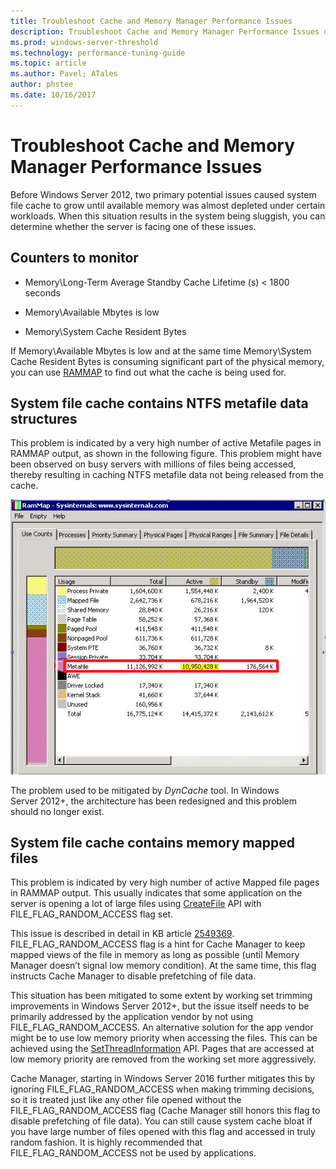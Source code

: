 ```yaml
---
title: Troubleshoot Cache and Memory Manager Performance Issues
description: Troubleshoot Cache and Memory Manager Performance Issues on Windows Server 16
ms.prod: windows-server-threshold
ms.technology: performance-tuning-guide
ms.topic: article
ms.author: Pavel; ATales
author: phstee
ms.date: 10/16/2017
---
```


# Troubleshoot Cache and Memory Manager Performance Issues

Before Windows Server 2012, two primary potential issues caused system file cache to grow until available memory was almost depleted under certain workloads. When this situation results in the system being sluggish, you can determine whether the server is facing one of these issues.


## Counters to monitor

-   Memory\\Long-Term Average Standby Cache Lifetime (s) &lt; 1800 seconds

-   Memory\\Available Mbytes is low

-   Memory\\System Cache Resident Bytes

If Memory\\Available Mbytes is low and at the same time Memory\\System Cache Resident Bytes is consuming significant part of the physical memory, you can use [RAMMAP](https://technet.microsoft.com/sysinternals/ff700229.aspx) to find out what the cache is being used for.

## System file cache contains NTFS metafile data structures


This problem is indicated by a very high number of active Metafile pages in RAMMAP output, as shown in the following figure. This problem might have been observed on busy servers with millions of files being accessed, thereby resulting in caching NTFS metafile data not being released from the cache.

![rammap view](../../media/perftune-guide-rammap.png)

The problem used to be mitigated by *DynCache* tool. In Windows Server 2012+, the architecture has been redesigned and this problem should no longer exist.

## System file cache contains memory mapped files


This problem is indicated by very high number of active Mapped file pages in RAMMAP output. This usually indicates that some application on the server is opening a lot of large files using [CreateFile](https://msdn.microsoft.com/library/windows/desktop/aa363858.aspx) API with FILE\_FLAG\_RANDOM\_ACCESS flag set.

This issue is described in detail in KB article [2549369](https://support.microsoft.com/default.aspx?scid=kb;en-US;2549369). FILE\_FLAG\_RANDOM\_ACCESS flag is a hint for Cache Manager to keep mapped views of the file in memory as long as possible (until Memory Manager doesn’t signal low memory condition). At the same time, this flag instructs Cache Manager to disable prefetching of file data.

This situation has been mitigated to some extent by working set trimming improvements in Windows Server 2012+, but the issue itself needs to be primarily addressed by the application vendor by not using FILE\_FLAG\_RANDOM\_ACCESS. An alternative solution for the app vendor might be to use low memory priority when accessing the files. This can be achieved using the [SetThreadInformation](https://msdn.microsoft.com/library/windows/desktop/hh448390.aspx) API. Pages that are accessed at low memory priority are removed from the working set more aggressively.

Cache Manager, starting in Windows Server 2016 further mitigates this by ignoring FILE_FLAG_RANDOM_ACCESS when making trimming decisions, so it is treated just like any other file opened without the FILE_FLAG_RANDOM_ACCESS flag (Cache Manager still honors this flag to disable prefetching of file data). You can still cause system cache bloat if you have large number of files opened with this flag and accessed in truly random fashion. It is highly recommended that FILE_FLAG_RANDOM_ACCESS not be used by applications.
